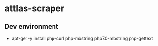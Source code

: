 # attlas-scraper

## Dev environment
* apt-get -y install php-curl php-mbstring php7.0-mbstring php-gettext